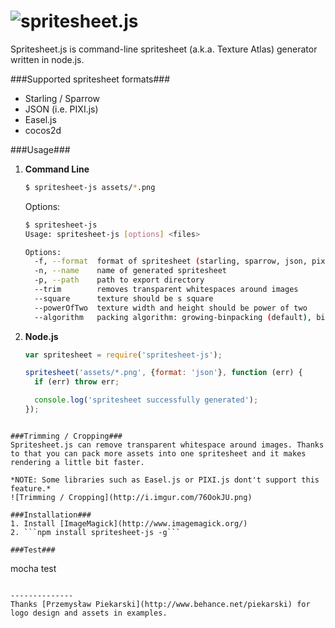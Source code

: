 ![spritesheet.js](http://i.imgur.com/RcHZ2qZ.png)
==============

Spritesheet.js is command-line spritesheet (a.k.a. Texture Atlas) generator written in node.js.

###Supported spritesheet formats###
* Starling / Sparrow
* JSON (i.e. PIXI.js)
* Easel.js
* cocos2d

###Usage###
1. **Command Line**
    ```bash
    $ spritesheet-js assets/*.png
    ```
    Options:
    ```bash
    $ spritesheet-js
    Usage: spritesheet-js [options] <files>

	Options:
      -f, --format  format of spritesheet (starling, sparrow, json, pixi.js, easel.js, cocos2d)                                                      [default: "json"]
      -n, --name    name of generated spritesheet                                                                                                    [default: "spritesheet"]
      -p, --path    path to export directory                                                                                                         [default: "."]
      --trim        removes transparent whitespaces around images                                                                                    [default: false]
      --square      texture should be s square                                                                                                       [default: false]
      --powerOfTwo  texture width and height should be power of two                                                                                  [default: false]
      --algorithm   packing algorithm: growing-binpacking (default), binpacking (requires passing width and height options), vertical or horizontal  [default: "growing-binpacking"]

    ```
2. **Node.js**
    ```javascript
    var spritesheet = require('spritesheet-js');
    
    spritesheet('assets/*.png', {format: 'json'}, function (err) {
      if (err) throw err;

      console.log('spritesheet successfully generated');
    });
  ```
  
###Trimming / Cropping###
Spritesheet.js can remove transparent whitespace around images. Thanks to that you can pack more assets into one spritesheet and it makes rendering a little bit faster.

*NOTE: Some libraries such as Easel.js or PIXI.js dont't support this feature.*
![Trimming / Cropping](http://i.imgur.com/76OokJU.png)

###Installation###
1. Install [ImageMagick](http://www.imagemagick.org/)
2. ```npm install spritesheet-js -g```

###Test###
```
mocha test
```

--------------
Thanks [Przemysław Piekarski](http://www.behance.net/piekarski) for logo design and assets in examples.
